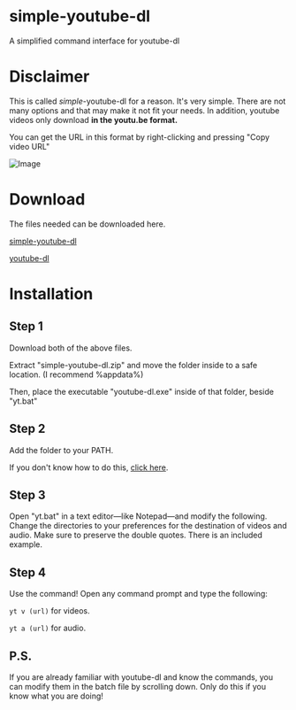 # simple-youtube-dl
A simplified command interface for youtube-dl

# Disclaimer
This is called *simple*-youtube-dl for a reason. It's very simple. There are not many options and that may make it not fit your needs.
In addition, youtube videos only download **in the youtu.be format.** 

You can get the URL in this format by right-clicking and pressing "Copy video URL"

![Image](https://i.imgur.com/17QaTKH.png)

# Download
The files needed can be downloaded here.

[simple-youtube-dl](https://github.com/jadc/simple-youtube-dl/raw/master/simple-youtube-dl.zip)

[youtube-dl](https://yt-dl.org/latest/youtube-dl.exe)

# Installation

## Step 1
Download both of the above files.

Extract "simple-youtube-dl.zip" and move the folder inside to a safe location. (I recommend %appdata%)

Then, place the executable "youtube-dl.exe" inside of that folder, beside "yt.bat"

## Step 2
Add the folder to your PATH.

If you don't know how to do this, [click here](https://helpdeskgeek.com/windows-10/add-windows-path-environment-variable/).

## Step 3
Open "yt.bat" in a text editor—like Notepad—and modify the following.
Change the directories to your preferences for the destination of videos and audio. Make sure to preserve the double quotes. There is an included example.

## Step 4
Use the command! Open any command prompt and type the following:

`yt v (url)` for videos.

`yt a (url)` for audio.

## P.S.
If you are already familiar with youtube-dl and know the commands, you can modify them in the batch file by scrolling down. Only do this if you know what you are doing!
